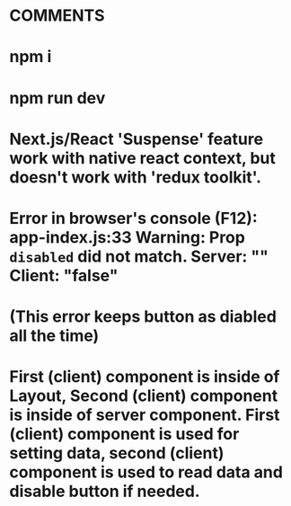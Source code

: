 # COMMENTS

# npm i

# npm run dev

# Next.js/React 'Suspense' feature work with native react context, but doesn't work with 'redux toolkit'.

# Error in browser's console (F12): app-index.js:33 Warning: Prop `disabled` did not match. Server: "" Client: "false"

# (This error keeps button as diabled all the time)

# First (client) component is inside of Layout, Second (client) component is inside of server component. First (client) component is used for setting data, second (client) component is used to read data and disable button if needed.
